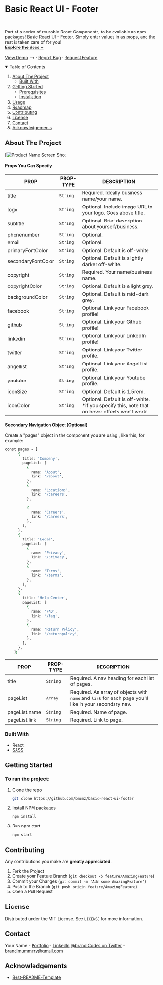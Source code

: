 <h1>Basic React UI - Footer</h1>

<!-- PROJECT LOGO -->
<br />
<p >

  <p>
Part of a series of reusable React Components, to be available as npm packages! Basic React UI - Footer. Simply enter values in as props, and the rest is taken care of for you!
    <br />
    <a href="https://github.com/bmumz/basic-react-ui-footer/blob/master/README.md"><strong>Explore the docs »</strong></a>
    <br />
    <br />
  <!-->  <a href="https://you-go-girl.vercel.app">View Demo</a> -->
    ·
    <a href="https://github.com/bmumz/basic-react-ui-footer/issues">Report Bug</a>
    ·
    <a href="https://github.com/bmumz/basic-react-ui-footer/issues">Request Feature</a>
  </p>
</p>

<!-- TABLE OF CONTENTS -->
<details open="open">
  <summary>Table of Contents</summary>
  <ol>
    <li>
      <a href="#about-the-project">About The Project</a>
      <ul>
        <li><a href="#built-with">Built With</a></li>
      </ul>
    </li>
    <li>
      <a href="#getting-started">Getting Started</a>
      <ul>
        <li><a href="#prerequisites">Prerequisites</a></li>
        <li><a href="#installation">Installation</a></li>
      </ul>
    </li>
    <li><a href="#usage">Usage</a></li>
    <li><a href="#roadmap">Roadmap</a></li>
    <li><a href="#contributing">Contributing</a></li>
    <li><a href="#license">License</a></li>
    <li><a href="#contact">Contact</a></li>
    <li><a href="#acknowledgements">Acknowledgements</a></li>
  </ol>
</details>

<!-- ABOUT THE PROJECT -->

## About The Project

[![Product Name Screen Shot][product-screenshot]

#### Props You Can Specify

| PROP               | PROP-TYPE | DESCRIPTION                                                                                   |
| ------------------ | --------- | --------------------------------------------------------------------------------------------- |
| title              | `String`  | Required. Ideally business name/your name.                                                    |
| logo               | `String`  | Optional. Include image URL to your logo. Goes above title.                                   |
| subtitle           | `String`  | Optional. Brief description about yourself/business.                                          |
| phonenumber        | `String`  | Optional.                                                                                     |
| email              | `String`  | Optional.                                                                                     |
| primaryFontColor   | `String`  | Optional. Default is off-white                                                                |
| secondaryFontColor | `String`  | Optional. Default is slightly darker off-white.                                               |
| copyright          | `String`  | Required. Your name/business name.                                                            |
| copyrightColor     | `String`  | Optional. Default is a light grey.                                                            |
| backgroundColor    | `String`  | Optional. Default is mid-dark grey.                                                           |
| facebook           | `String`  | Optional. Link your Facebook profile!                                                         |
| github             | `String`  | Optional. Link your Github profile!                                                           |
| linkedin           | `String`  | Optional. Link your LinkedIn profile!                                                         |
| twitter            | `String`  | Optional. Link your Twitter profile.                                                          |
| angellist          | `String`  | Optional. Link your AngelList profile.                                                        |
| youtube            | `String`  | Optional. Link your Youtube profile.                                                          |
| iconSize           | `String`  | Optional. Default is 1.5rem.                                                                  |
| iconColor          | `String`  | Optional. Default is off-white. \*if you specify this, note that on hover effects won't work! |

#### Secondary Navigation Object (Optional)

Create a "pages" object in the component you are using <BasicFooter />, like this, for example:

```sh
const pages = [
      {
        title: 'Company',
        pageList: [
          {
            name: 'About',
            link: '/about',
          },
          {
            name: 'Locations',
            link: '/careers',
          },

          {
            name: 'Careers',
            link: '/careers',
          },
        ],
      },
      {
        title: 'Legal',
        pageList: [
          {
            name: 'Privacy',
            link: '/privacy',
          },
          {
            name: 'Terms',
            link: '/terms',
          },
        ],
      },
      {
        title: 'Help Center',
        pageList: [
          {
            name: 'FAQ',
            link: '/faq',
          },
          {
            name: 'Return Policy',
            link: '/returnpolicy',
          },
        ],
      },
    ];
```

| PROP          | PROP-TYPE | DESCRIPTION                                                                                          |
| ------------- | --------- | ---------------------------------------------------------------------------------------------------- |
| title         | `String`  | Required. A nav heading for each list of pages.                                                      |
| pageList      | `Array`   | Required. An array of objects with `name` and `link` for each page you'd like in your secondary nav. |
| pageList.name | `String`  | Required. Name of page.                                                                              |
| pageList.link | `String`  | Required. Link to page.                                                                              |

### Built With

- [React](https://reactjs.org/)
- [SASS](https://sass-lang.com/documentation/syntax)

<!-- GETTING STARTED -->

## Getting Started

### To run the project:

1. Clone the repo
   ```sh
   git clone https://github.com/bmumz/basic-react-ui-footer
   ```
2. Install NPM packages
   ```sh
   npm install
   ```
3. Run npm start
   ```sh
   npm start
   ```

<!-- CONTRIBUTING -->

## Contributing

Any contributions you make are **greatly appreciated**.

1. Fork the Project
2. Create your Feature Branch (`git checkout -b feature/AmazingFeature`)
3. Commit your Changes (`git commit -m 'Add some AmazingFeature'`)
4. Push to the Branch (`git push origin feature/AmazingFeature`)
5. Open a Pull Request

<!-- LICENSE -->

## License

Distributed under the MIT License. See `LICENSE` for more information.

<!-- CONTACT -->

## Contact

Your Name - [Portfolio](https://www.brandimummery.dev) - [LinkedIn](https://www.linkedin.com/in/brandimummery) [@brandiCodes on Twitter](https://twitter.com/brandiCodes) - brandimummery@gmail.com

<!-- Project Link: [https://github.com/bmumz/you-go-girl](https://github.com/bmumz/you-go-girl) -->

<!-- ACKNOWLEDGEMENTS -->

## Acknowledgements

- [Best-README-Template](https://github.com/othneildrew/Best-README-Template/blob/master/README.md)

<!-- MARKDOWN LINKS & IMAGES -->
<!-- https://www.markdownguide.org/basic-syntax/#reference-style-links -->

[product-screenshot]: https://i.ibb.co/qnrGMQ0/Screen-Shot-2020-12-20-at-6-39-59-PM.png
